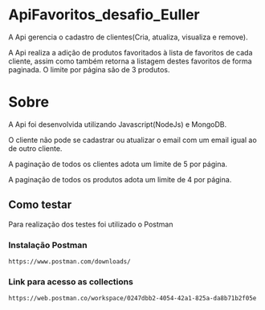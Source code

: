 # ApiFavoritos_desafio_Euller
A Api gerencia o cadastro de clientes(Cria, atualiza, visualiza e remove).

A Api realiza a adição de produtos favoritados à lista de favoritos de cada cliente, assim como também retorna a listagem destes favoritos de forma paginada. O limite por página são de 3 produtos.

# Sobre
A Api foi desenvolvida utilizando Javascript(NodeJs) e MongoDB.

O cliente não pode se cadastrar ou atualizar o email com um email igual ao de outro cliente.

A paginação de todos os clientes adota um limite de 5 por página.

A paginação de todos os produtos adota um limite de 4 por página.

## Como testar

Para realização dos testes foi utilizado o Postman

### Instalação Postman

```https://www.postman.com/downloads/```

### Link para acesso as collections
```https://web.postman.co/workspace/0247dbb2-4054-42a1-825a-da8b71b2f05e```